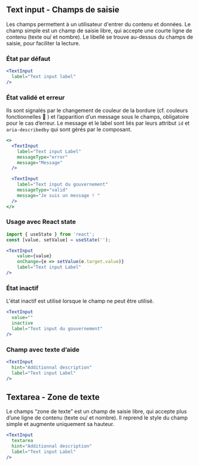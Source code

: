 ## Text input - Champs de saisie
Les champs permettent à un utilisateur d'entrer du contenu et données.
Le champ simple est un champ de saisie libre, qui accepte une courte ligne de contenu (texte ou/ et nombre). Le libellé se trouve au-dessus du champs de saisie, pour faciliter la lecture.

### État par défaut

```jsx
<TextInput
  label="Text input label"
/>
```

### État validé et erreur

Ils sont signalés par le changement de couleur de la bordure (cf. couleurs fonctionnelles 🔗 ) et l’apparition d’un message sous le champs, obligatoire pour le cas d’erreur.
Le message et le label sont liés par leurs attribut `id` et `aria-describedby` qui sont gérés par le composant.

```jsx
<>
  <TextInput
    label="Text input Label"
    messageType="error"
    message="Message"
  />

  <TextInput
    label="Text input du gouvernement"
    messageType="valid"
    message="Je suis un message ! "
  />
</>
```

### Usage avec React state

```jsx
import { useState } from 'react';
const [value, setValue] = useState('');

<TextInput
    value={value}
    onChange={e => setValue(e.target.value)}
    label="Text input Label"
/>
```

### État inactif

L'état inactif est utilisé lorsque le champ ne peut être utilisé.

```jsx
<TextInput 
  value=""
  inactive
  label="Text input du gouvernement"
/>
```

### Champ avec texte d’aide

```jsx
<TextInput
  hint="Additionnal description"
  label="Text input Label"
/>
```

## Textarea - Zone de texte
Le champs “zone de texte” est un champ de saisie libre, qui accepte plus d’une ligne de contenu (texte ou/ et nombre). Il reprend le style du champ simple et augmente uniquement sa hauteur.

```jsx
<TextInput
  textarea
  hint="Additionnal description"
  label="Text input Label"
/>
```
